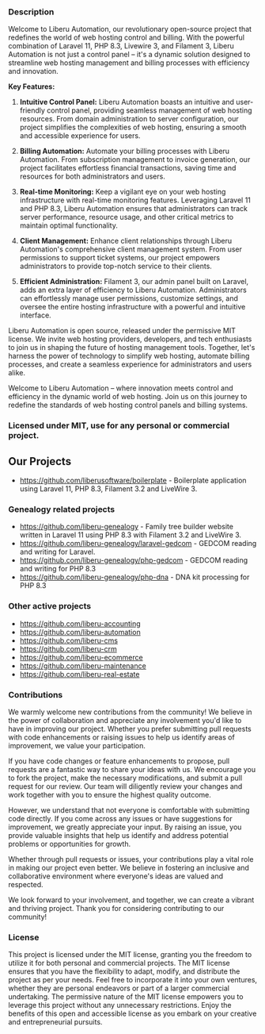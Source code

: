 ### Description
Welcome to Liberu Automation, our revolutionary open-source project that redefines the world of web hosting control and billing. With the powerful combination of Laravel 11, PHP 8.3, Livewire 3, and Filament 3, Liberu Automation is not just a control panel – it's a dynamic solution designed to streamline web hosting management and billing processes with efficiency and innovation.

**Key Features:**

1. **Intuitive Control Panel:** Liberu Automation boasts an intuitive and user-friendly control panel, providing seamless management of web hosting resources. From domain administration to server configuration, our project simplifies the complexities of web hosting, ensuring a smooth and accessible experience for users.

2. **Billing Automation:** Automate your billing processes with Liberu Automation. From subscription management to invoice generation, our project facilitates effortless financial transactions, saving time and resources for both administrators and users.

3. **Real-time Monitoring:** Keep a vigilant eye on your web hosting infrastructure with real-time monitoring features. Leveraging Laravel 11 and PHP 8.3, Liberu Automation ensures that administrators can track server performance, resource usage, and other critical metrics to maintain optimal functionality.

4. **Client Management:** Enhance client relationships through Liberu Automation's comprehensive client management system. From user permissions to support ticket systems, our project empowers administrators to provide top-notch service to their clients.

5. **Efficient Administration:** Filament 3, our admin panel built on Laravel, adds an extra layer of efficiency to Liberu Automation. Administrators can effortlessly manage user permissions, customize settings, and oversee the entire hosting infrastructure with a powerful and intuitive interface.

Liberu Automation is open source, released under the permissive MIT license. We invite web hosting providers, developers, and tech enthusiasts to join us in shaping the future of hosting management tools. Together, let's harness the power of technology to simplify web hosting, automate billing processes, and create a seamless experience for administrators and users alike.

Welcome to Liberu Automation – where innovation meets control and efficiency in the dynamic world of web hosting. Join us on this journey to redefine the standards of web hosting control panels and billing systems.

### Licensed under MIT, use for any personal or commercial project.

## Our Projects

* https://github.com/liberusoftware/boilerplate - Boilerplate application using Laravel 11, PHP 8.3, Filament 3.2 and LiveWire 3.

### Genealogy related projects
* https://github.com/liberu-genealogy - Family tree builder website written in Laravel 11 using PHP 8.3 with Filament 3.2 and LiveWire 3.
* https://github.com/liberu-genealogy/laravel-gedcom - GEDCOM reading and writing for Laravel.
* https://github.com/liberu-genealogy/php-gedcom - GEDCOM reading and writing for PHP 8.3
* https://github.com/liberu-genealogy/php-dna - DNA kit processing for PHP 8.3

### Other active projects
* https://github.com/liberu-accounting
* https://github.com/liberu-automation
* https://github.com/liberu-cms
* https://github.com/liberu-crm
* https://github.com/liberu-ecommerce
* https://github.com/liberu-maintenance
* https://github.com/liberu-real-estate

### Contributions

We warmly welcome new contributions from the community! We believe in the power of collaboration and appreciate any involvement you'd like to have in improving our project. Whether you prefer submitting pull requests with code enhancements or raising issues to help us identify areas of improvement, we value your participation.

If you have code changes or feature enhancements to propose, pull requests are a fantastic way to share your ideas with us. We encourage you to fork the project, make the necessary modifications, and submit a pull request for our review. Our team will diligently review your changes and work together with you to ensure the highest quality outcome.

However, we understand that not everyone is comfortable with submitting code directly. If you come across any issues or have suggestions for improvement, we greatly appreciate your input. By raising an issue, you provide valuable insights that help us identify and address potential problems or opportunities for growth.

Whether through pull requests or issues, your contributions play a vital role in making our project even better. We believe in fostering an inclusive and collaborative environment where everyone's ideas are valued and respected.

We look forward to your involvement, and together, we can create a vibrant and thriving project. Thank you for considering contributing to our community!
<!--/h-->

### License

This project is licensed under the MIT license, granting you the freedom to utilize it for both personal and commercial projects. The MIT license ensures that you have the flexibility to adapt, modify, and distribute the project as per your needs. Feel free to incorporate it into your own ventures, whether they are personal endeavors or part of a larger commercial undertaking. The permissive nature of the MIT license empowers you to leverage this project without any unnecessary restrictions. Enjoy the benefits of this open and accessible license as you embark on your creative and entrepreneurial pursuits.
<!--/h-->
